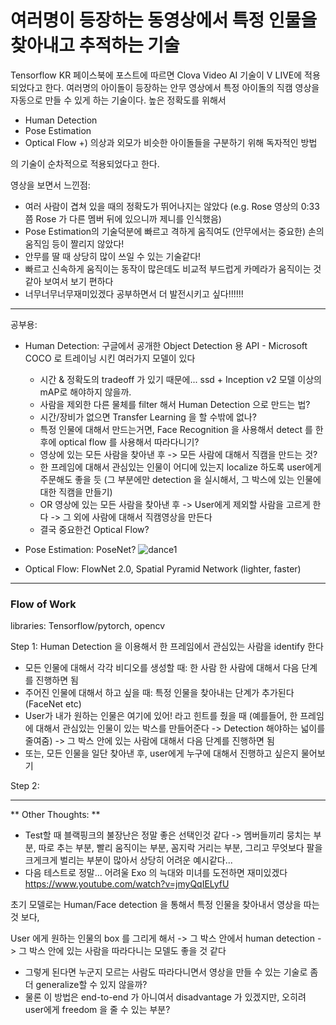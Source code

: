# 여러명이 등장하는 동영상에서 특정 인물을 찾아내고 추적하는 기술 

Tensorflow KR 페이스북에 포스트에 따르면 Clova Video AI 기술이 V LIVE에 적용되었다고 한다. 
여러명의 아이돌이 등장하는 안무 영상에서 특정 아이돌의 직캠 영상을 자동으로 만들 수 있게 하는 기술이다.
높은 정확도를 위해서 
 
  - Human Detection 
  - Pose Estimation 
  - Optical Flow
  +) 의상과 외모가 비슷한 아이돌들을 구분하기 위해 독자적인 방법 

의 기술이 순차적으로 적용되었다고 한다. 


영상을 보면서 느낀점: 
- 여러 사람이 겹쳐 있을 때의 정확도가 뛰어나지는 않았다 (e.g. Rose 영상의 0:33 쯤 Rose 가 다른 멤버 뒤에 있으니까 제니를 인식했음) 
- Pose Estimation의 기술덕분에 빠르고 격하게 움직여도 (안무에서는 중요한) 손의 움직임 등이 짤리지 않았다! 
- 안무를 딸 때 상당히 많이 쓰일 수 있는 기술같다! 
- 빠르고 신속하게 움직이는 동작이 많은데도 비교적 부드럽게 카메라가 움직이는 것 같아 보여서 보기 편하다 
- 너무너무너무재미있겠다 공부하면서 더 발전시키고 싶다!!!!!! 

--- 

공부용: 
  - Human Detection: 구글에서 공개한 Object Detection 용 API - Microsoft COCO 로 트레이닝 시킨 여러가지 모델이 있다 
     - 시간 & 정확도의 tradeoff 가 있기 때문에... ssd + Inception v2 모델 이상의 mAP로 해야하지 않을까. 
     - 사람을 제외한 다른 물체를 filter 해서 Human Detection 으로 만드는 법? 
     - 시간/장비가 없으면 Transfer Learning 을 할 수밖에 없나? 
     - 특정 인물에 대해서 만드는거면, Face Recognition 을 사용해서 detect 를 한 후에 optical flow 를 사용해서 따라다니기? 
     - 영상에 있는 모든 사람을 찾아낸 후 -> 모든 사람에 대해서 직캠을 만드는 것? 
     - 한 프레임에 대해서 관심있는 인물이 어디에 있는지 localize 하도록 user에게 주문해도 좋을 듯 (그 부분에만 detection 을 실시해서, 그 박스에 있는 인물에 대한 직캠을 만들기) 
     - OR 영상에 있는 모든 사람을 찾아낸 후 -> User에게 제외할 사람을 고르게 한다 -> 그 외에 사람에 대해서 직캠영상을 만든다 
     - 결국 중요한건 Optical Flow? 


  - Pose Estimation: PoseNet? 
  ![dance1](../master/dance1.png)

  
  - Optical Flow: FlowNet 2.0, Spatial Pyramid Network (lighter, faster) 
  
  
  
---

### Flow of Work 

libraries: Tensorflow/pytorch, opencv 


Step 1: Human Detection 을 이용해서 한 프레임에서 관심있는 사람을 identify 한다 
 - 모든 인물에 대해서 각각 비디오를 생성할 때: 한 사람 한 사람에 대해서 다음 단계를 진행하면 됨 
 - 주어진 인물에 대해서 하고 싶을 때: 특정 인물을 찾아내는 단계가 추가된다 (FaceNet etc) 
 - User가 내가 원하는 인물은 여기에 있어! 라고 힌트를 줬을 때 (예를들어, 한 프레임에 대해서 관심있는 인물이 있는 박스를 만들어준다 -> Detection 해야하는 넓이를 줄여줌) -> 그 박스 안에 있는 사람에 대해서 다음 단계를 진행하면 됨 
  - 또는, 모든 인물을 일단 찾아낸 후, user에게 누구에 대해서 진행하고 싶은지 물어보기 

Step 2: 


--- 
** Other Thoughts: ** 

- Test할 때 블랙핑크의 불장난은 정말 좋은 선택인것 같다 -> 멤버들끼리 뭉치는 부분, 따로 추는 부분, 빨리 움직이는 부분, 꼼지락 거리는 부분, 그리고 무엇보다 팔을 크게크게 벌리는 부분이 많아서 상당히 어려운 예시같다... 
- 다음 테스트로 정말... 어려울 Exo 의 늑대와 미녀를 도전하면 재미있겠다 https://www.youtube.com/watch?v=jmyQqIELyfU 

초기 모델로는 Human/Face detection 을 통해서 특정 인물을 찾아내서 영상을 따는것 보다, 

User 에게 원하는 인물의 box 를 그리게 해서 -> 그 박스 안에서 human detection -> 그 박스 안에 있는 사람을 따라다니는 모델도 좋을 것 같다 
 - 그렇게 된다면 누군지 모르는 사람도 따라다니면서 영상을 만들 수 있는 기술로 좀 더 generalize할 수 있지 않을까? 
 - 물론 이 방법은 end-to-end 가 아니여서 disadvantage 가 있겠지만, 오히려 user에게 freedom 을 줄 수 있는 부분? 
